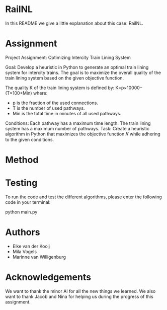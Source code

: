 # RailNL

In this README we give a little explanation about this case: RailNL.

# Assignment
Project Assignment: Optimizing Intercity Train Lining System

Goal: Develop a heuristic in Python to generate an optimal train lining system for intercity trains. The goal is to maximize the overall quality of the train lining system based on the given objective function.

The quality K of the train lining system is defined by:
K=p×10000−(T×100+Min)
where:
- p is the fraction of the used connections.
- T is the number of used pathways.
- Min is the total time in minutes of all used pathways.

Conditions:
Each pathway has a maximum time length.
The train lining system has a maximum number of pathways.
Task: Create a heuristic algorithm in Python that maximizes the objective function 𝐾 while adhering to the given conditions.

# Method

# Testing
To run the code and test the different algorithms, please enter the following code in your terminal:

python main.py

# Authors
- Elke van der Kooij
- Mila Vogels
- Marinne van Willigenburg

# Acknowledgements
We want to thank the minor AI for all the new things we learned. We also want to thank Jacob and Nina for helping us during the progress of this assignment.
